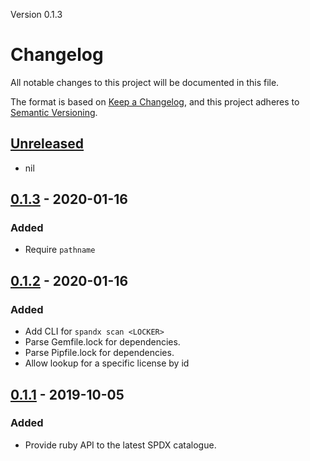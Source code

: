 Version 0.1.3

# Changelog
All notable changes to this project will be documented in this file.

The format is based on [Keep a Changelog](https://keepachangelog.com/en/1.0.0/),
and this project adheres to [Semantic Versioning](https://semver.org/spec/v2.0.0.html).

## [Unreleased]
- nil

## [0.1.3] - 2020-01-16
### Added
- Require `pathname`

## [0.1.2] - 2020-01-16
### Added
- Add CLI for `spandx scan <LOCKER>`
- Parse Gemfile.lock for dependencies.
- Parse Pipfile.lock for dependencies.
- Allow lookup for a specific license by id

## [0.1.1] - 2019-10-05
### Added
- Provide ruby API to the latest SPDX catalogue.

[Unreleased]: https://github.com/mokhan/spandx/compare/v0.1.3...HEAD
[0.1.3]: https://github.com/mokhan/spandx/compare/v0.1.2...v0.1.3
[0.1.2]: https://github.com/mokhan/spandx/compare/v0.1.1...v0.1.2
[0.1.1]: https://github.com/mokhan/spandx/compare/v0.1.0...v0.1.1
